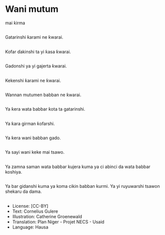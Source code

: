 # Wani mutum
mai ƙirma

##
Gatarinshi ƙarami ne
ƙwarai.


##
Ƙofar ɗakinshi ta yi
ƙasa ƙwarai.


##
Gadonshi ya yi gajerta
ƙwarai.


##
Kekenshi ƙarami ne
ƙwarai.


##
Wannan mutumen
babban ne ƙwarai.


##
Ya ƙera wata babbar
ƙota ta gatarinshi.


##
Ya ƙara girman ƙofarshi.


##
Ya ƙera wani babban
gado.


##
Ya sayi wani keke mai
tsawo.


##
Ya zamna saman wata
babbar kujera kuma ya
ci abinci da wata
babbar koshiya.


##
Ya bar gidanshi kuma
ya koma cikin babban
kurmi.
Ya yi ruyuwarshi tsawon
shekaru da dama.


##
* License: [CC-BY]
* Text: Cornelius Gulere
* Illustration: Catherine Groenewald
* Translation: Plan Niger - Projet NECS - Usaid
* Language: Hausa
